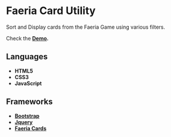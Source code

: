 Faeria Card Utility
===================


Sort and Display cards from the Faeria Game using various filters.

Check the **[Demo](https://krakcen.github.io/Faeria_Utility/).**

Languages
-------------

- **HTML5**
- **CSS3**
- **JavaScript**

Frameworks
-------------

- **[Bootstrap](http://getbootstrap.com/)**
- **[Jquery](https://jquery.com/)**
- **[Faeria Cards](https://github.com/abrakam/Faeria_Cards)**
